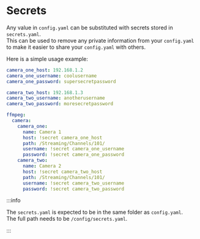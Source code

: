 # Secrets

Any value in `config.yaml` can be substituted with secrets stored in `secrets.yaml`.<br />
This can be used to remove any private information from your `config.yaml` to make it easier to share your `config.yaml` with others.

Here is a simple usage example:

```yaml title="/config/secrets.yaml"
camera_one_host: 192.168.1.2
camera_one_username: coolusername
camera_one_password: supersecretpassword

camera_two_host: 192.168.1.3
camera_two_username: anotherusername
camera_two_password: moresecretpassword
```

```yaml title="/config/config.yaml"
ffmpeg:
  camera:
    camera_one:
      name: Camera 1
      host: !secret camera_one_host
      path: /Streaming/Channels/101/
      username: !secret camera_one_username
      password: !secret camera_one_password
    camera_two:
      name: Camera 2
      host: !secret camera_two_host
      path: /Streaming/Channels/101/
      username: !secret camera_two_username
      password: !secret camera_two_password
```

:::info

The `secrets.yaml` is expected to be in the same folder as `config.yaml`.<br />
The full path needs to be `/config/secrets.yaml`.

:::
